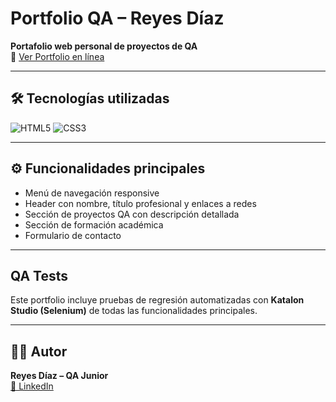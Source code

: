 # Portfolio QA – Reyes Díaz  
**Portafolio web personal de proyectos de QA**  
🔗 [Ver Portfolio en línea](https://bootcamp-qa.github.io/portfolioqa/)

---

## 🛠 Tecnologías utilizadas
![HTML5](https://img.shields.io/badge/html5-%23E34F26.svg?style=for-the-badge&logo=html5&logoColor=white)
![CSS3](https://img.shields.io/badge/css3-%231572B6.svg?style=for-the-badge&logo=css3&logoColor=white)

---

## ⚙️ Funcionalidades principales
- Menú de navegación responsive
- Header con nombre, título profesional y enlaces a redes
- Sección de proyectos QA con descripción detallada
- Sección de formación académica
- Formulario de contacto

---

## QA Tests
Este portfolio incluye pruebas de regresión automatizadas con **Katalon Studio (Selenium)** de todas las funcionalidades principales.


---

## 👩‍💻 Autor
**Reyes Díaz – QA Junior**  
[🔗 LinkedIn](https://www.linkedin.com/in/reyescuesta)

